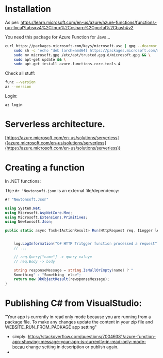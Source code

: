 # Installation

As per: https://learn.microsoft.com/en-us/azure/azure-functions/functions-run-local?tabs=v4%2Clinux%2Ccsharp%2Cportal%2Cbash#v2

You need this package for Azure Function for Java...

```bash
curl https://packages.microsoft.com/keys/microsoft.asc | gpg --dearmor > microsoft.gpg && \
    sudo sh -c 'echo "deb [arch=amd64] https://packages.microsoft.com/repos/microsoft-ubuntu-$(lsb_release -cs)-prod $(lsb_release -cs) main" > /etc/apt/sources.list.d/dotnetdev.list' && \
    sudo mv microsoft.gpg /etc/apt/trusted.gpg.d/microsoft.gpg && \
    sudo apt-get update && \
    sudo apt-get install azure-functions-core-tools-4
```

Check all stuff:

```bash
func --version
az --version
```

Login:
```
az login
```


# Serverless architecture.

[https://azure.microsoft.com/en-us/solutions/serverless]([azure.microsoft.com/en-us/solutions/serverless](https://azure.microsoft.com/en-us/solutions/serverless))

[](https://learn.microsoft.com/en-us/azure/architecture/serverless-quest/reference-architectures)


# Creating a function

In .NET functions:

Thje `#r "Newtonsoft.json` is an external file/dependency:

```cs
#r "Newtonsoft.Json"  

using System.Net;
using Microsoft.AspNetCore.Mvc;
using Microsoft.Extensions.Primitives;
using Newtonsoft.Json;

public static async Task<IActionResult> Run(HttpRequest req, ILogger log) {


    log.LogInformation("C# HTTP Tritgger function processed a request");
    // ...

    // req.Query["name"] -> query valuye
    // req.Body -> body

    string responseMessage = string.IsNullOrEmpty(name) ? "
    Something" : "Something  else";
    return new OkObjectResult(rewsponseMessage);
}

```

# Publishing C# from VisualStudio:


"Your app is currently in  read only mode because you are running from a package file. To make any changes update the content in 
your zip file and WEBSITE_RUN_FROM_PACKAGE app setting"

 - simply: https://stackoverflow.com/questions/70046081/azure-function-app-showing-message-your-app-is-currently-in-read-only-mode-becau change setting in description or publish again.
- 
